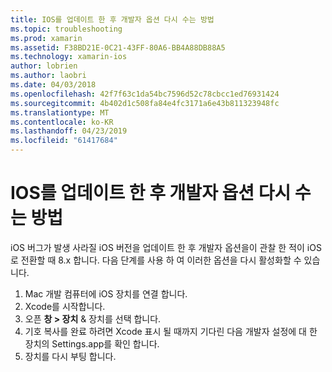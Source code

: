 ```yaml
---
title: IOS를 업데이트 한 후 개발자 옵션 다시 수는 방법
ms.topic: troubleshooting
ms.prod: xamarin
ms.assetid: F38BD21E-0C21-43FF-80A6-BB4A88DB88A5
ms.technology: xamarin-ios
author: lobrien
ms.author: laobri
ms.date: 04/03/2018
ms.openlocfilehash: 42f7f63c1da54bc7596d52c78cbcc1ed76931424
ms.sourcegitcommit: 4b402d1c508fa84e4fc3171a6e43b811323948fc
ms.translationtype: MT
ms.contentlocale: ko-KR
ms.lasthandoff: 04/23/2019
ms.locfileid: "61417684"
---
```

# <a name="how-can-i-reenable-developer-options-after-updating-ios"></a>IOS를 업데이트 한 후 개발자 옵션 다시 수는 방법

iOS 버그가 발생 사라질 iOS 버전을 업데이트 한 후 개발자 옵션을이 관찰 한 적이 iOS로 전환할 때 8.x 합니다. 다음 단계를 사용 하 여 이러한 옵션을 다시 활성화할 수 있습니다.

1. Mac 개발 컴퓨터에 iOS 장치를 연결 합니다.
2. Xcode를 시작합니다.
3. 오픈 **창 > 장치** & 장치를 선택 합니다.
4. 기호 복사를 완료 하려면 Xcode 표시 될 때까지 기다린 다음 개발자 설정에 대 한 장치의 Settings.app를 확인 합니다.
5. 장치를 다시 부팅 합니다.
